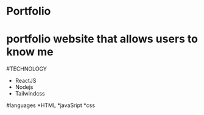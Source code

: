 # Portfolio
# portfolio website that allows users to know me 
#TECHNOLOGY
* ReactJS
* Nodejs
* Tailwindcss 

#languages
*HTML
*javaSript
*css